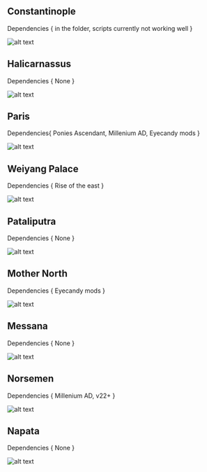 ## Constantinople

  Dependencies { in the folder, scripts currently not working well }

![alt text][Constantinople]

[Constantinople]: https://github.com/Skhorn/0AD-map-pack/blob/master/screenshots/constantinople-preview.png "Constantinople"

## Halicarnassus

  Dependencies { None }

![alt text][Halicarnassus]

[Halicarnassus]: https://github.com/Skhorn/0AD-map-pack/blob/master/screenshots/halicarnassus-preview.png "Halicarnassus"

## Paris

  Dependencies{ Ponies Ascendant, Millenium AD, Eyecandy mods }

![alt text][Paris]

[Paris]: https://github.com/Skhorn/0AD-map-pack/blob/master/screenshots/paris-preview.png "Paris"

## Weiyang Palace

  Dependencies { Rise of the east }

![alt text][Weiyang]

[Weiyang]: https://github.com/Skhorn/0AD-map-pack/blob/master/screenshots/weiyang-preview.png "Weiyang Palace"

## Pataliputra

  Dependencies { None }

![alt text][Pataliputra]

[Pataliputra]: https://github.com/Skhorn/0AD-map-pack/blob/master/screenshots/pataliputra-preview.png "Pataliputra"

## Mother North

  Dependencies { Eyecandy mods }

![alt text][North]

[North]: https://github.com/Skhorn/0AD-map-pack/blob/master/screenshots/mother-north-preview.png "Mother North"

## Messana

  Dependencies { None }

  ![alt text][Messana]

[Messana]: https://github.com/Skhorn/0AD-map-pack/blob/master/screenshots/messana-preview.png "Messana"


## Norsemen

  Dependencies { Millenium AD, v22+ }

  ![alt text][Norsemen]

[Norsemen]: https://github.com/Skhorn/0AD-map-pack/blob/master/screenshots/norsemen-preview.png "Norsemen"

## Napata

  Dependencies { None }

  ![alt text][Napata]

[Napata]: https://github.com/Skhorn/0AD-map-pack/blob/master/screenshots/napata-preview.png "Napata"

